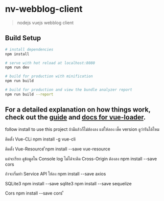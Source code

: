 # nv-webblog-client

> nodejs vuejs webblog client

## Build Setup

``` bash
# install dependencies
npm install

# serve with hot reload at localhost:8080
npm run dev

# build for production with minification
npm run build

# build for production and view the bundle analyzer report
npm run build --report
```

For a detailed explanation on how things work, check out the [guide](http://vuejs-templates.github.io/webpack/) and [docs for vue-loader](http://vuejs.github.io/vue-loader).
-----------------------------------------------------
follow install to use this project
ถ้ามีแล้วก็ไม่ต้องลง แต่ให้ลอง เช็ค version ดูว่ารันได้ไหม

ติดตั้ง Vue-CLi
npm install -g vue-cli 

ติดตั้ง Vue-Resource
ืnpm install --save vue-resource

แต่จะเรียก ดูข้อมูลใน Console log ไม่ได้จะติด Cross-Origin ต้องลง
npm install --save cors

ถ้าจะเริ่มทำ Service API  ให้ลง
npm install --save axios

SQLite3
npm install --save sqlite3
npm install --save sequelize

Cors 
npm install --save cors 
ื